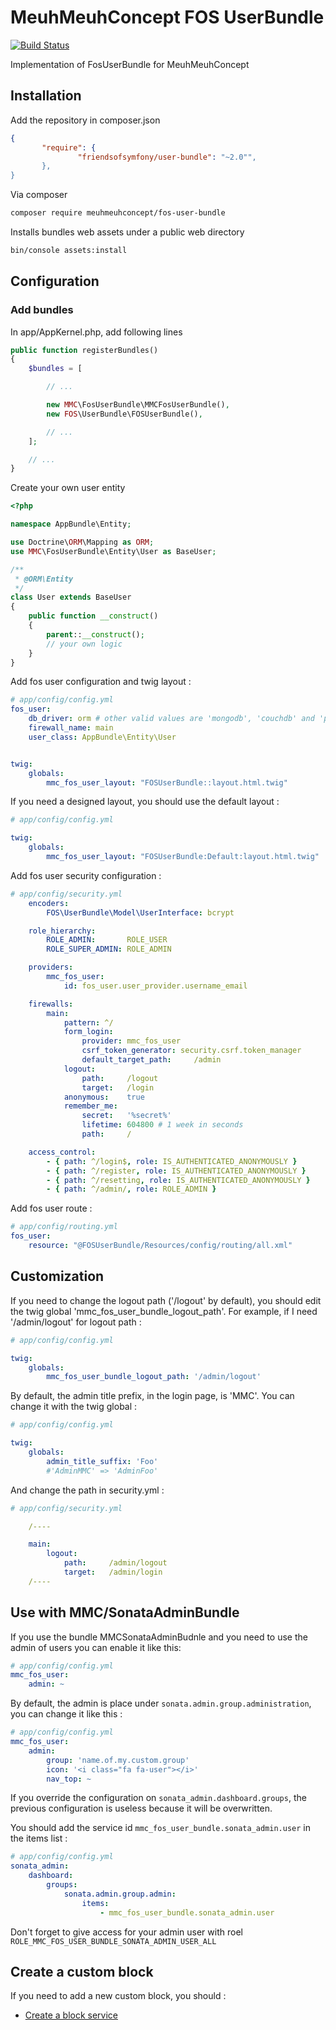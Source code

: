 # MeuhMeuhConcept FOS UserBundle
[![Build Status](https://travis-ci.org/MeuhMeuhConcept/FosUserBundle.svg?branch=master)](https://travis-ci.org/MeuhMeuhConcept/FosUserBundle)

Implementation of FosUserBundle for MeuhMeuhConcept

## Installation

Add the repository in composer.json
```json
{
       "require": {
               "friendsofsymfony/user-bundle": "~2.0"",
       },
}
```

Via composer
```bash
composer require meuhmeuhconcept/fos-user-bundle
```

Installs bundles web assets under a public web directory
```bash
bin/console assets:install
```
## Configuration

### Add bundles
In app/AppKernel.php, add following lines
```php
public function registerBundles()
{
    $bundles = [

        // ...

        new MMC\FosUserBundle\MMCFosUserBundle(),
        new FOS\UserBundle\FOSUserBundle(),

        // ...
    ];

    // ...
}
```

Create your own user entity
```php
<?php

namespace AppBundle\Entity;

use Doctrine\ORM\Mapping as ORM;
use MMC\FosUserBundle\Entity\User as BaseUser;

/**
 * @ORM\Entity
 */
class User extends BaseUser
{
    public function __construct()
    {
        parent::__construct();
        // your own logic
    }
}
```

Add fos user configuration and twig layout :
```yaml
# app/config/config.yml
fos_user:
    db_driver: orm # other valid values are 'mongodb', 'couchdb' and 'propel'
    firewall_name: main
    user_class: AppBundle\Entity\User


twig:
    globals:
        mmc_fos_user_layout: "FOSUserBundle::layout.html.twig"
```
If you need a designed layout, you should use the default layout :
```yaml
# app/config/config.yml

twig:
    globals:
        mmc_fos_user_layout: "FOSUserBundle:Default:layout.html.twig"
```
Add fos user security configuration :
```yaml
# app/config/security.yml
    encoders:
        FOS\UserBundle\Model\UserInterface: bcrypt

    role_hierarchy:
        ROLE_ADMIN:       ROLE_USER
        ROLE_SUPER_ADMIN: ROLE_ADMIN

    providers:
        mmc_fos_user:
            id: fos_user.user_provider.username_email

    firewalls:
        main:
            pattern: ^/
            form_login:
                provider: mmc_fos_user
                csrf_token_generator: security.csrf.token_manager
                default_target_path:     /admin
            logout:
                path:     /logout
                target:   /login
            anonymous:    true
            remember_me:
                secret:   '%secret%'
                lifetime: 604800 # 1 week in seconds
                path:     /

    access_control:
        - { path: ^/login$, role: IS_AUTHENTICATED_ANONYMOUSLY }
        - { path: ^/register, role: IS_AUTHENTICATED_ANONYMOUSLY }
        - { path: ^/resetting, role: IS_AUTHENTICATED_ANONYMOUSLY }
        - { path: ^/admin/, role: ROLE_ADMIN }
```

Add fos user route :
```yaml
# app/config/routing.yml
fos_user:
    resource: "@FOSUserBundle/Resources/config/routing/all.xml"
```

## Customization

If you need to change the logout path ('/logout' by default), you should edit the twig global 'mmc_fos_user_bundle_logout_path'.
For example, if I need '/admin/logout' for logout path :

```yaml
# app/config/config.yml

twig:
    globals:
        mmc_fos_user_bundle_logout_path: '/admin/logout'
```

By default, the admin title prefix, in the login page, is 'MMC'.
You can change it with the twig global :
```yaml
# app/config/config.yml

twig:
    globals:
        admin_title_suffix: 'Foo'
        #'AdminMMC' => 'AdminFoo'
```

And change the path in security.yml :

```yaml
# app/config/security.yml

    /----

    main:
        logout:
            path:     /admin/logout
            target:   /admin/login
    /----
```

## Use with MMC/SonataAdminBundle


If you use the bundle MMCSonataAdminBudnle and you need to use the admin of users you can enable it like this:

```yaml
# app/config/config.yml
mmc_fos_user:
    admin: ~
```

By default, the admin is place under `sonata.admin.group.administration`, you can change it like this :
```yaml
# app/config/config.yml
mmc_fos_user:
    admin:
        group: 'name.of.my.custom.group'
        icon: '<i class="fa fa-user"></i>'
        nav_top: ~
```

If you override the configuration on `sonata_admin.dashboard.groups`, the previous configuration is useless because it will be overwritten.

You should add the service id `mmc_fos_user_bundle.sonata_admin.user` in the items list :
```yaml
# app/config/config.yml
sonata_admin:
    dashboard:
        groups:
            sonata.admin.group.admin:
                items:
                    - mmc_fos_user_bundle.sonata_admin.user
```

Don't forget to give access for your admin user with roel ```ROLE_MMC_FOS_USER_BUNDLE_SONATA_ADMIN_USER_ALL```

## Create a custom block

If you need to add a new custom block, you should :

-  [Create a block service](https://sonata-project.org/bundles/block/master/doc/reference/your_first_block.html)
